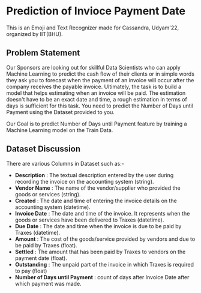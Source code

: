 # Prediction of Invioce Payment Date

This is an Emoji and Text Recognizer made for Cassandra, Udyam'22, organized by IIT(BHU).</br>

## Problem Statement <br/>
Our Sponsors are looking out for skillful Data Scientists who can apply Machine Learning to predict the cash flow of their clients or in simple words they ask you to forecast when the payment of an invoice will occur after the company receives the payable invoice. Ultimately, the task is to build a model that helps estimating when an invoice will be paid. The estimation doesn't have to be an exact date and time, a rough estimation in terms of days is sufficient for this task. You need to predict the Number of Days until Payment using the Dataset provided to you.<br/>

Our Goal is to predict Number of Days until Payment feature by training a Machine Learning model on the Train Data.<br>

## Dataset Discussion <br/>
There are various Columns in Dataset such as:-
- **Description** : The textual description entered by the user during recording the invoice on the accounting system (string).
- **Vendor Name** : The name of the vendor/supplier who provided the goods or services (string).
- **Created** : The date and time of entering the invoice details on the accounting system (datetime).
- **Invoice Date** : The date and time of the invoice. It represents when the goods or services have been delivered to Traxes (datetime).
- **Due Date** : The date and time when the invoice is due to be paid by Traxes (datetime).
- **Amount** : The cost of the goods/service provided by vendors and due to be paid by Traxes (float).
- **Settled** : The amount that has been paid by Traxes to vendors on the payment date (float).
- **Outstanding** : The unpaid part of the invoice in which Traxes is required to pay (float)
- **Number of Days until Payment** : count of days after Invoice Date after which payment was made.
